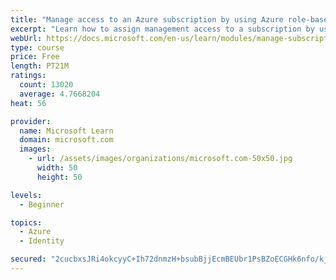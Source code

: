 ```yaml
---
title: "Manage access to an Azure subscription by using Azure role-based access control (RBAC)"
excerpt: "Learn how to assign management access to a subscription by using Azure role-based access control."
webUrl: https://docs.microsoft.com/en-us/learn/modules/manage-subscription-access-azure-rbac/
type: course
price: Free
length: PT21M
ratings:
  count: 13020
  average: 4.7668204
heat: 56

provider:
  name: Microsoft Learn
  domain: microsoft.com
  images:
    - url: /assets/images/organizations/microsoft.com-50x50.jpg
      width: 50
      height: 50

levels:
  - Beginner

topics:
  - Azure
  - Identity

secured: "2cucbxsJRi4okcyyC+Ih72dnmzH+bsubBjjEcmBEUbr1PsBZoECGHk6nfo/kj8oTmv2LIwj/4c+nPipFnEQ75KMSMt6XN/+z1eQWWf4qUGvNblchHx3wHAWi3JsoUrHj14QWaRtR4L5yUZyCzhFPHUSzhrvQR0Fsx8UJojadwQfHPGjAuKyl65RthkHXpEmaZEpPLEjmar5JjwA/IahgAB077XfmGEjD52778maeO5k3/VPTD7/+GzyvHQZRTOrvUyNvjrmUZ6coPf7+jpxvRPcoXZj0l2WguoeVnZ6aDEFfXSru/obvam4zgLqhdYKwrn2U63zl9Tr+zavWm70xKinvhupuadgEBs2WHQ5dGrWteBh3zKWoWIGJh7tQ/u7/lr1qg4v8qg/2zc6VaSb6rwd7M72NTb+EGJyhsg9Etjm3NGkbNCsqBJBbg8CHBw6g;GI0ABxOTvKxdE7c4b8ZdSQ=="
---
```


